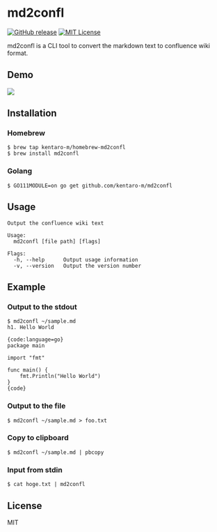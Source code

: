 # md2confl
[![GitHub release](https://img.shields.io/github/release/kentaro-m/md2confl.svg)](https://github.com/kentaro-m/md2confl/releases)
[![MIT License](http://img.shields.io/badge/license-MIT-blue.svg?style=flat)](https://github.com/kentaro-m/md2confl/blob/master/LICENSE)

md2confl is a CLI tool to convert the markdown text to confluence wiki format.

## Demo
![](./usage.gif)

## Installation

### Homebrew
```
$ brew tap kentaro-m/homebrew-md2confl
$ brew install md2confl
```

### Golang
```
$ GO111MODULE=on go get github.com/kentaro-m/md2confl
```

## Usage
```
Output the confluence wiki text

Usage:
  md2confl [file path] [flags]

Flags:
  -h, --help      Output usage information
  -v, --version   Output the version number
```

## Example

### Output to the stdout
```
$ md2confl ~/sample.md
h1. Hello World

{code:language=go}
package main

import "fmt"

func main() {
	fmt.Println("Hello World")
}
{code}
```

### Output to the file
```
$ md2confl ~/sample.md > foo.txt
```

### Copy to clipboard
```
$ md2confl ~/sample.md | pbcopy
```

### Input from stdin
```
$ cat hoge.txt | md2confl
```

## License
MIT
